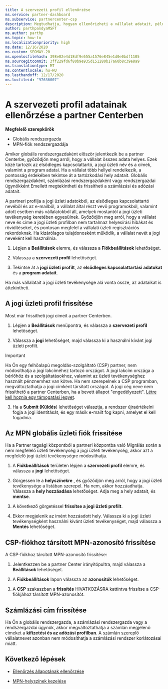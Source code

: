 ```yaml
---
title: A szervezeti profil ellenőrzése
ms.service: partner-dashboard
ms.subservice: partnercenter-csp
description: Megtudhatja, hogyan ellenőrizheti a vállalat adatait, például az elsődleges kapcsolattartási, a lakcím-és a program-információkat. A jogi és számlázási címeket is frissítheti.
author: parthpandyaMSFT
ms.author: parthp
ms.topic: how-to
ms.localizationpriority: high
ms.date: 12/16/2020
ms.custom: SEOMAY.20
ms.openlocfilehash: 398e02e4d18df9e555a1576e845e1d0e0bdf1105
ms.sourcegitcommit: 3ff229fd6f80b9e935d151280b17a60b8c39e8a9
ms.translationtype: MT
ms.contentlocale: hu-HU
ms.lasthandoff: 12/17/2020
ms.locfileid: "97636007"
---
```

# <a name="verify-your-organization-profile-information-in-partner-center"></a>A szervezeti profil adatainak ellenőrzése a partner Centerben

**Megfelelő szerepkörök**

- Globális rendszergazda
- MPN-fiók rendszergazdája

Amikor globális rendszergazdaként először jelentkezik be a partner Centerbe, győződjön meg arról, hogy a vállalat összes adata helyes. Ezek közé tartozik az elsődleges kapcsolattartó, a jogi üzleti név és a címek, valamint a program adatai. Ha a vállalat több hellyel rendelkezik, a pontosság érdekében tekintse át a tartózkodási hely adatait. Globális rendszergazdaként, számlázási rendszergazdaként vagy rendszergazdai ügynökként Emellett megtekintheti és frissítheti a számlázási és adózási adatait.

A partneri profilja a jogi üzleti adatokból, az elsődleges kapcsolattartó nevéből és az e-mailből, a vállalat által részt vevő programokból, valamint adott esetben más vállalatokból áll, amelyek mostantól a jogi üzleti tevékenység keretében egyesülnek. Győződjön meg arról, hogy a vállalat neve és címe a jogi üzleti profilban nem tartalmaz helyesírási hibákat és rövidítéseket, és pontosan megfelel a vállalati üzleti regisztrációs rekordoknak. Ha kizárólagos tulajdonosként működik, a vállalat nevét a jogi neveként kell használnia.

1. Lépjen a **Beállítások** elemre, és válassza a **Fiókbeállítások** lehetőséget.
 
1. Válassza a **szervezeti profil** lehetőséget. 

2. Tekintse át a **jogi üzleti profilt**, az **elsődleges kapcsolattartási adatokat** és a **program adatait**.

Ha más vállalatait a jogi üzleti tevékenysége alá vonta össze, az adataikat is áttekintheti. 

## <a name="update-your-legal-business-profile"></a>A jogi üzleti profil frissítése

Most már frissítheti jogi címeit a partner Centerben.

1. Lépjen a **Beállítások** menüpontra, és válassza a **szervezeti profil** lehetőséget.


2. Válassza a **jogi**  lehetőséget, majd válassza ki a használni kívánt jogi üzleti profilt.

>[!Important]
>Ha Ön egy felhőalapú megoldás-szolgáltató (CSP) partner, nem módosíthatja a jogi lakcíméhez tartozó országot. A jogi lakcím országa a bérlőhöz és a szolgáltatásokhoz, valamint az üzleti tevékenységhez használt pénznemhez van kötve. Ha nem szerepelnek a CSP programban, megváltoztathatja a jogi címként társított országot. A jogi cég neve nem frissíthető a partner Centerben, ha a bevett állapot "engedélyezett". [Létre kell hoznia egy támogatási jegyet](https://partner.microsoft.com/dashboard/support/csp/servicerequests/create?stage=2&topicid=eb74583c-61b3-2124-bffc-00920e0ae772).

3. Ha a **Submit (Küldés**) lehetőséget választja, a rendszer újraértékelni fogja a jogi identitását, és egy másik e-mailt fog kapni, amelyet el kell fogadnia.

## <a name="update-your-mpn-global-business-account"></a>Az MPN globális üzleti fiók frissítése

Ha a Partner tagsági központból a partneri központba való Migrálás során a nem megfelelő üzleti tevékenység a jogi üzleti tevékenység, akkor azt a megfelelő jogi üzleti tevékenységre módosíthatja.

1. A **Fiókbeállítások** területen lépjen a **szervezeti profil** elemre, és válassza a **jogi** lehetőséget.

1.  Görgessen le a **helyszínekre** , és győződjön meg arról, hogy a jogi üzleti tevékenysége a listában szerepel. Ha nem, akkor hozzáadhatja. Válassza a **hely hozzáadása** lehetőséget. Adja meg a hely adatait, és **mentse**.

2. A következő görgetéssel **frissítse a jogi üzleti profilt**.

3. Ekkor megjelenik az imént hozzáadott hely. Válassza ki a jogi üzleti tevékenységként használni kívánt üzleti tevékenységet, majd válassza a **Mentés** lehetőséget.

## <a name="update-your-mpn-id-associated-with-your-csp-account"></a>CSP-fiókhoz társított MPN-azonosító frissítése

A CSP-fiókhoz társított MPN-azonosító frissítése:

1. Jelentkezzen be a partner Center irányítópultra, majd válassza a **Beállítások** lehetőséget.
 
1. A **Fiókbeállítások** lapon válassza az **azonosítók** lehetőséget.

1. A **CSP** szakaszban a **frissítés** HIVATKOZÁSRA kattintva frissítse a CSP-fiókjához társított MPN-azonosítót.
 

## <a name="update-your-billing-address"></a>Számlázási cím frissítése

Ha Ön a globális rendszergazda, a számlázási rendszergazda vagy a rendszergazdai ügynök, akkor megváltoztathatja a számlán megjelenő címeket a **kifizetési és az adózási profilban**. A számlán szereplő vállalatnevet azonban nem módosíthatja a számlázási rendszer korlátozásai miatt.

## <a name="next-steps"></a>Következő lépések


- [Ellenőrzés állapotának ellenőrzése](verification-responses.md)
 
- [MPN-helyszínek kezelése](manage-locations.md)



